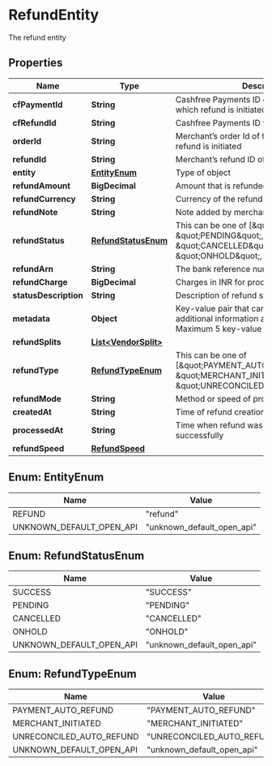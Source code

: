 

# RefundEntity

The refund entity

## Properties

| Name | Type | Description | Notes |
|------------ | ------------- | ------------- | -------------|
|**cfPaymentId** | **String** | Cashfree Payments ID of the payment for which refund is initiated |  [optional] |
|**cfRefundId** | **String** | Cashfree Payments ID for a refund |  [optional] |
|**orderId** | **String** | Merchant’s order Id of the order for which refund is initiated |  [optional] |
|**refundId** | **String** | Merchant’s refund ID of the refund |  [optional] |
|**entity** | [**EntityEnum**](#EntityEnum) | Type of object |  [optional] |
|**refundAmount** | **BigDecimal** | Amount that is refunded |  [optional] |
|**refundCurrency** | **String** | Currency of the refund amount |  [optional] |
|**refundNote** | **String** | Note added by merchant for the refund |  [optional] |
|**refundStatus** | [**RefundStatusEnum**](#RefundStatusEnum) | This can be one of [\&quot;SUCCESS\&quot;, \&quot;PENDING\&quot;, \&quot;CANCELLED\&quot;, \&quot;ONHOLD\&quot;, \&quot;FAILED\&quot;] |  [optional] |
|**refundArn** | **String** | The bank reference number for refund |  [optional] |
|**refundCharge** | **BigDecimal** | Charges in INR for processing refund |  [optional] |
|**statusDescription** | **String** | Description of refund status |  [optional] |
|**metadata** | **Object** | Key-value pair that can be used to store additional information about the entity. Maximum 5 key-value pairs |  [optional] |
|**refundSplits** | [**List&lt;VendorSplit&gt;**](VendorSplit.md) |  |  [optional] |
|**refundType** | [**RefundTypeEnum**](#RefundTypeEnum) | This can be one of [\&quot;PAYMENT_AUTO_REFUND\&quot;, \&quot;MERCHANT_INITIATED\&quot;, \&quot;UNRECONCILED_AUTO_REFUND\&quot;] |  [optional] |
|**refundMode** | **String** | Method or speed of processing refund |  [optional] |
|**createdAt** | **String** | Time of refund creation |  [optional] |
|**processedAt** | **String** | Time when refund was processed successfully |  [optional] |
|**refundSpeed** | [**RefundSpeed**](RefundSpeed.md) |  |  [optional] |



## Enum: EntityEnum

| Name | Value |
|---- | -----|
| REFUND | &quot;refund&quot; |
| UNKNOWN_DEFAULT_OPEN_API | &quot;unknown_default_open_api&quot; |



## Enum: RefundStatusEnum

| Name | Value |
|---- | -----|
| SUCCESS | &quot;SUCCESS&quot; |
| PENDING | &quot;PENDING&quot; |
| CANCELLED | &quot;CANCELLED&quot; |
| ONHOLD | &quot;ONHOLD&quot; |
| UNKNOWN_DEFAULT_OPEN_API | &quot;unknown_default_open_api&quot; |



## Enum: RefundTypeEnum

| Name | Value |
|---- | -----|
| PAYMENT_AUTO_REFUND | &quot;PAYMENT_AUTO_REFUND&quot; |
| MERCHANT_INITIATED | &quot;MERCHANT_INITIATED&quot; |
| UNRECONCILED_AUTO_REFUND | &quot;UNRECONCILED_AUTO_REFUND&quot; |
| UNKNOWN_DEFAULT_OPEN_API | &quot;unknown_default_open_api&quot; |




